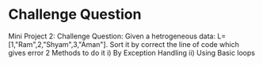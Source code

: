 # Challenge Question 
Mini Project 2: Challenge Question:
Given a hetrogeneous data:
L=[1,"Ram",2,"Shyam",3,"Aman"].
Sort it by correct the line of code which gives error
2 Methods to do it
i) By Exception Handling
ii) Using Basic loops
